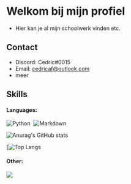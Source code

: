 

# Welkom bij mijn profiel

* Hier kan je al mijn schoolwerk vinden etc.

## Contact

* Discord: Cedric#0015
* Email: cedricaf@outlook.com
* meer


## Skills

#### Languages:

![Python](https://img.shields.io/badge/Python-3776AB?style=for-the-badge&logo=python&logoColor=white)&nbsp;
![Markdown](https://img.shields.io/badge/markdown-%23000000.svg?style=for-the-badge&logo=markdown&logoColor=white)

![Anurag's GitHub stats](https://github-readme-stats.vercel.app/api?username=cedricaf&show_icons=true&theme=dark)

[![Top Langs](https://github-readme-stats.vercel.app/api/top-langs/?username=cedricaf&show_icons=true&theme=dark)

#### Other:

![](https://komarev.com/ghpvc/?username=cedricaf&color=brightgreen&style=for-the-badge)